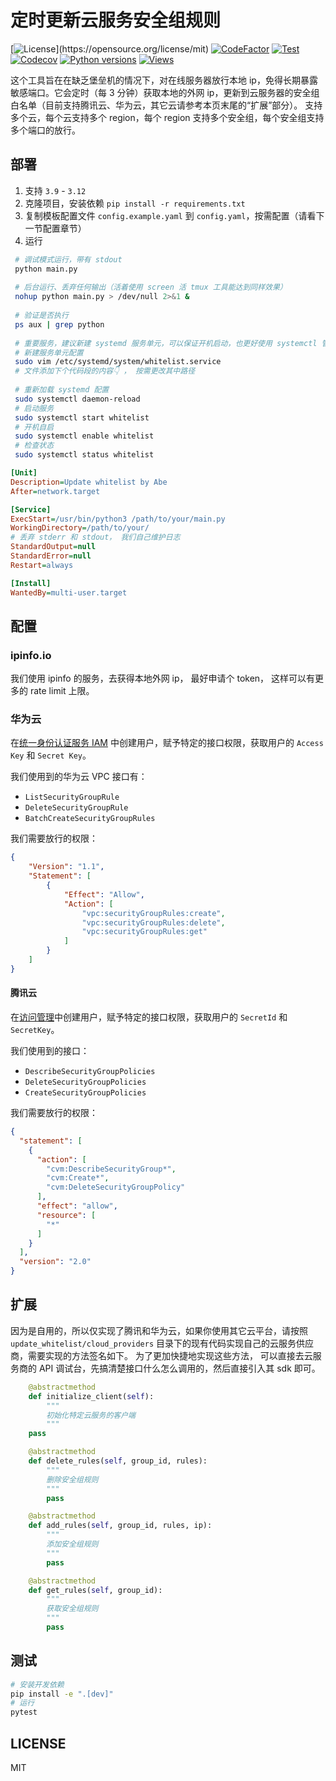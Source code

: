 # 定时更新云服务安全组规则

[![License](https://img.shields.io/github/license/abrahamgreyson/update-whitelist.svg?)](https://opensource.org/license/mit)
[![CodeFactor](https://www.codefactor.io/repository/github/abrahamgreyson/update-whitelist/badge)](https://www.codefactor.io/repository/github/abrahamgreyson/update-whitelist)
[![Test](https://github.com/abrahamgreyson/update-whitelist/actions/workflows/test.yml/badge.svg)](https://github.com/abrahamgreyson/update-whitelist/actions/workflows/test.yml)
[![Codecov](https://codecov.io/gh/abrahamgreyson/update-whitelist/branch/main/graph/badge.svg?token=Fc4MbBmMpZ)](https://codecov.io/gh/abrahamgreyson/update-whitelist?branch=main)
[![Python versions](https://img.shields.io/badge/python-3.9%7C3.10%7C3.11%7C3.12-blue)](https://github.com/abrahamgreyson/update-whitelist/actions/workflows/test.yml)
[![Views](https://komarev.com/ghpvc/?username=abe-update-whitelist&color=green)](https://komarev.com/ghpvc/)

这个工具旨在在缺乏堡垒机的情况下，对在线服务器放行本地 ip，免得长期暴露敏感端口。它会定时（每 3 分钟）获取本地的外网 ip，更新到云服务器的安全组白名单（目前支持腾讯云、华为云，其它云请参考本页末尾的“扩展”部分）。
支持多个云，每个云支持多个 region，每个 region 支持多个安全组，每个安全组支持多个端口的放行。

## 部署

1. 支持 `3.9` - `3.12`
2. 克隆项目，安装依赖 `pip install -r requirements.txt`
3. 复制模板配置文件 `config.example.yaml` 到 `config.yaml`，按需配置（请看下一节配置章节）
4. 运行

  ```bash
   # 调试模式运行，带有 stdout
   python main.py
   
   # 后台运行、丢弃任何输出（活着使用 screen 活 tmux 工具能达到同样效果）
   nohup python main.py > /dev/null 2>&1 &
      
   # 验证是否执行
   ps aux | grep python
   
   # 重要服务，建议新建 systemd 服务单元，可以保证开机启动，也更好使用 systemctl 管理
   # 新建服务单元配置
   sudo vim /etc/systemd/system/whitelist.service
   # 文件添加下个代码段的内容👇 ， 按需更改其中路径
   
   # 重新加载 systemd 配置
   sudo systemctl daemon-reload
   # 启动服务
   sudo systemctl start whitelist
   # 开机自启
   sudo systemctl enable whitelist
   # 检查状态 
   sudo systemctl status whitelist
   ```

   ```ini
   [Unit]
   Description=Update whitelist by Abe
   After=network.target

   [Service]
   ExecStart=/usr/bin/python3 /path/to/your/main.py
   WorkingDirectory=/path/to/your/
   # 丢弃 stderr 和 stdout， 我们自己维护日志
   StandardOutput=null
   StandardError=null
   Restart=always

   [Install]
   WantedBy=multi-user.target
   ```

## 配置

### ipinfo.io

我们使用 ipinfo 的服务，去获得本地外网 ip， 最好申请个 token， 这样可以有更多的 rate limit 上限。

### 华为云

在[统一身份认证服务 IAM](https://console.huaweicloud.com/iam/?agencyId=c79cb5a07cda49f9bb4c4f7d97d4d506&region=cn-east-3&locale=zh-cn#/iam/users) 中创建用户，赋予特定的接口权限，获取用户的 `Access Key` 和 `Secret Key`。

我们使用到的华为云 VPC 接口有：

- `ListSecurityGroupRule`
- `DeleteSecurityGroupRule`
- `BatchCreateSecurityGroupRules`

我们需要放行的权限：

```json
{
    "Version": "1.1",
    "Statement": [
        {
            "Effect": "Allow",
            "Action": [
                "vpc:securityGroupRules:create",
                "vpc:securityGroupRules:delete",
                "vpc:securityGroupRules:get"
            ]
        }
    ]
}
```

#### 腾讯云

在[访问管理](https://console.cloud.tencent.com/cam/overview)中创建用户，赋予特定的接口权限，获取用户的 `SecretId` 和 `SecretKey`。

我们使用到的接口：

- `DescribeSecurityGroupPolicies`
- `DeleteSecurityGroupPolicies`
- `CreateSecurityGroupPolicies`

我们需要放行的权限：

```json
{
  "statement": [
    {
      "action": [
        "cvm:DescribeSecurityGroup*",
        "cvm:Create*",
        "cvm:DeleteSecurityGroupPolicy"
      ],
      "effect": "allow",
      "resource": [
        "*"
      ]
    }
  ],
  "version": "2.0"
}
```

## 扩展

因为是自用的，所以仅实现了腾讯和华为云，如果你使用其它云平台，请按照 `update_whitelist/cloud_providers` 目录下的现有代码实现自己的云服务供应商，需要实现的方法签名如下。 为了更加快捷地实现这些方法， 可以直接去云服务商的 API 调试台，先搞清楚接口什么怎么调用的，然后直接引入其 sdk 即可。

```python
    @abstractmethod
    def initialize_client(self):
        """
        初始化特定云服务的客户端
        """
    pass

    @abstractmethod
    def delete_rules(self, group_id, rules):
        """
        删除安全组规则
        """
        pass

    @abstractmethod
    def add_rules(self, group_id, rules, ip):
        """
        添加安全组规则
        """
        pass

    @abstractmethod
    def get_rules(self, group_id):
        """
        获取安全组规则
        """
        pass
```
  
## 测试

```bash
# 安装开发依赖
pip install -e ".[dev]"
# 运行
pytest
```

## LICENSE

MIT
